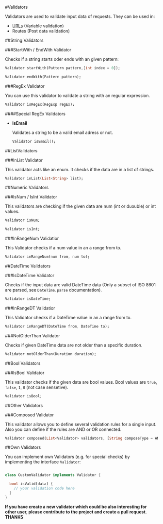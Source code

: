 #Validators

Validators are used to validate input data of requests. They can be used in:
 * [URLs](URLVariableValidation.md) (Variable validation)
 * Routes (Post data validation)

##String Validators

###StartWith / EndWith Validator

Checks if a string starts oder ends with an given pattern:
```dart
Validator startWith(Pattern pattern,[int index = 0]);

Validator endWith(Pattern pattern);
```

###RegEx Validator

You can use this validator to validate a string with an regular expression.
```dart
Validator isRegEx(RegExp regEx);
```
####Special RegEx Validators

* **IsEmail**

  Validates a string to be a valid email adress or not.
  ```dart
  Validator isEmail();
  ```

##ListValidators

###InList Validator

This validator acts like an enum. It checks if the data are in a list of strings.
```dart
Validator inList(List<String> list);
```

##Numeric Validators

###IsNum / IsInt Validator

This validators are checking if the given data are num (int or duouble) or int values.
```dart
Validator isNum;

Validator isInt;

```
###InRangeNum Validatior

This Validator checks if a num value in an a range from to.
```dart
Validator inRangeNum(num from, num to);
```

##DateTime Validators

###IsDateTime Validator

Checks if the input data are valid DateTime data (Only a subset of ISO 8601 are parsed, see `DateTime.parse` documentation).
```dart
Validator isDateTime;
```
###InRangeDT Validatior

This Validator checks if a DateTime value in an a range from to.
```dart
Validator inRangeDT(DateTime from, DateTime to);
```

###NotOlderThan Validator

Checks if given DateTime data are not older than a specific duration.
```dart
Validator notOlderThan(Duration duration);
```

##Bool Validators

###IsBool Validator

This validator checks if the given data are bool values. Bool values are `true`, `false`, `1`, `0` (not case sensetive).
```dart
Validator isBool;
```
##Other Validators

###Composed Validator

This validator allows you to define several validation rules for a single input. Also you can define if the rules are AND or OR connected.
```dart
Validator composed(List<Validator> validators, [String composeType = AND]);
```
##Own Validators

You can implement own Validators (e.g. for special checks) by implementing the interface `Validator`:
```dart

class CustomValidator implements Validator {

  bool isValid(data) {
    // your validation code here
  }
}
```

**If you have create a new validator which could be also interesting for other user, please contribute to the project and create a pull request. THANKS**
